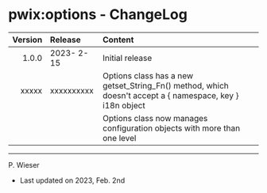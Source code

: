# pwix:options - ChangeLog

| Version | Release    | Content |
| ---:    | :---       | :---    |
| 1.0.0   | 2023- 2-15 | Initial release |
| xxxxx   | xxxxxxxxxx | Options class has a new getset_String_Fn() method, which doesn't accept a { namespace, key } i18n object |
|         |            | Options class now manages configuration objects with more than one level |

---
P. Wieser
- Last updated on 2023, Feb. 2nd
